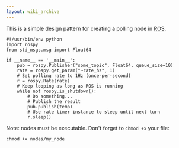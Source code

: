 ```yaml
---
layout: wiki_archive
---
```

This is a simple design pattern for creating a polling node in
[ROS](../ros.md).

    #!/usr/bin/env python
    import rospy
    from std_msgs.msg import Float64
    
    if __name__ == '__main__':
        pub = rospy.Publisher("some_topic", Float64, queue_size=10)
        rate = rospy.get_param("~rate_hz", 1)
        # Set polling rate to 1Hz (once-per-second)
        r = rospy.Rate(rate)
        # Keep looping as long as ROS is running
        while not rospy.is_shutdown():
            # Do something...
            # Publish the result
            pub.publish(temp)
            # Use rate timer instance to sleep until next turn
            r.sleep()

Note: nodes must be executable. Don't forget to `chmod +x` your file:

    chmod +x nodes/my_node
